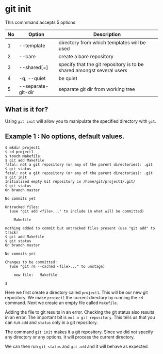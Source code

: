 git init
===

This commmand accepts 5 options:


| No | Option | Description |
| -- | ------- | ----------- |
| 1 | --template <template-directory> | directory from which templates will be used |
| 2 | --bare | create a bare repository |
| 3 | --shared[=<permissions>] | specify that the git repository is to be shared amongst several users |
| 4 | -q, --quiet | be quiet |
| 5 | --separate-git-dir <gitdir> | separate git dir from working tree |


What is it for?
---
Using `git init` will allow you to manipulate the specified directory with `git`. 


Example 1 : No options, default values.
---
```
$ mkdir project1
$ cd project1
$ touch Makefile
$ git add Makefile
fatal: not a git repository (or any of the parent directories): .git
$ git status
fatal: not a git repository (or any of the parent directories): .git
$ git init
Initialized empty Git repository in /home/git/project1/.git/
$ git status
On branch master

No commits yet

Untracked files:
  (use "git add <file>..." to include in what will be committed)

	Makefile

nothing added to commit but untracked files present (use "git add" to track)
$ git add Makefile
$ git status
On branch master

No commits yet

Changes to be committed:
  (use "git rm --cached <file>..." to unstage)

	new file:   Makefile

$ 
```

Here we first create a directory called `project1`. This will be our new git repository. We make `project1` the current directory by running the `cd` command. Next we create an empty file called `Makefile`. 

Adding the file to git results in an error. Checking the git status also results in an error. The important bit is `not a git repository`. This tells us that you can run `add` and `status` only in a git repository.

The command `git init` makes it a git repository. Since we did not specify any directory or any options, it will process the current directory.

We can then run `git status` and `git add` and it will behave as expected.



